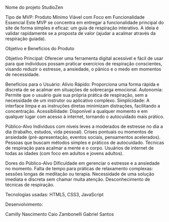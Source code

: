 Nome do projeto StudioZen

Tipo de MVP: 
Produto Mínimo Viável com Foco em Funcionalidade Essencial
Este MVP se concentra em entregar a funcionalidade principal do site de forma simples e eficaz: um guia de respiração interativo. A ideia é validar rapidamente se a proposta de valor (ajudar a acalmar através da respiração guiada).

Objetivo e Benefícios do Produto

Objetivo Principal: Oferecer uma ferramenta digital acessível e fácil de usar para que indivíduos possam praticar exercícios de respiração conscientes, visando reduzir o estresse, a ansiedade, o pânico e o medo em momentos de necessidade.

Benefícios para o Usuário:
Alívio Rápido: Proporciona uma forma rápida e discreta de se acalmar em situações de sobrecarga emocional.
Autonomia: Permite que o usuário guie sua própria prática de respiração, sem a necessidade de um instrutor ou aplicativo complexo.
Simplicidade: A interface limpa e as instruções diretas minimizam distrações, facilitando a concentração.
Acessibilidade: Disponível a qualquer momento e em qualquer lugar com acesso à internet, tornando o autocuidado mais prático.

Público-Alvo
Indivíduos com níveis leves a moderados de estresse no dia a dia (trabalho, estudos, vida pessoal).
Crises pontuais ou momentos de ansiedade (pré-apresentação, eventos sociais, pensamentos acelerados).
Pessoas que buscam métodos simples e práticos de autocuidado.
Técnicas de respiração para acalmar a mente e o corpo.
Usuários de internet de todas as idades (com foco em adultos e jovens adultos).

Dores do Público-Alvo
Dificuldade em gerenciar o estresse e a ansiedade no momento.
Falta de tempo para práticas de relaxamento complexas: sessões longas de meditação ou terapia.
Necessidade de uma solução imediata e discreta sem chamar muita atenção.
Desconhecimento de técnicas de respiração.

Tecnologias usadas:
HTML5, CSS3, JavaScript

Desenvolvimento:

Camilly Nascimento
Caio Zambonelli
Gabriel Santos
